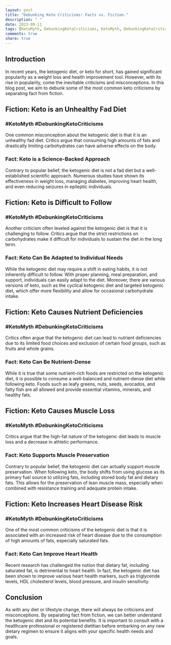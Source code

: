 ```yaml
---
layout: post
title: "Debunking Keto Criticisms: Facts vs. Fiction."
description: " "
date: 2023-09-11
tags: [KetoMyth, DebunkingKetoCriticisms, KetoMyth, DebunkingKetoCriticisms, KetoMyth, DebunkingKetoCriticisms, KetoMyth, DebunkingKetoCriticisms, KetoMyth, DebunkingKetoCriticisms]
comments: true
share: true
---
```


## Introduction

In recent years, the ketogenic diet, or keto for short, has gained significant popularity as a weight loss and health improvement tool. However, with its rise in popularity, come the inevitable criticisms and misconceptions. In this blog post, we aim to debunk some of the most common keto criticisms by separating fact from fiction.

## Fiction: Keto is an Unhealthy Fad Diet

### #KetoMyth #DebunkingKetoCriticisms

One common misconception about the ketogenic diet is that it is an unhealthy fad diet. Critics argue that consuming high amounts of fats and drastically limiting carbohydrates can have adverse effects on the body.

### Fact: Keto is a Science-Backed Approach

Contrary to popular belief, the ketogenic diet is not a fad diet but a well-established scientific approach. Numerous studies have shown its effectiveness in weight loss, managing diabetes, improving heart health, and even reducing seizures in epileptic individuals.

## Fiction: Keto is Difficult to Follow

### #KetoMyth #DebunkingKetoCriticisms

Another criticism often leveled against the ketogenic diet is that it is challenging to follow. Critics argue that the strict restrictions on carbohydrates make it difficult for individuals to sustain the diet in the long term.

### Fact: Keto Can Be Adapted to Individual Needs

While the ketogenic diet may require a shift in eating habits, it is not inherently difficult to follow. With proper planning, meal preparation, and support, individuals can easily adapt to the diet. Moreover, there are various versions of keto, such as the cyclical ketogenic diet and targeted ketogenic diet, which offer more flexibility and allow for occasional carbohydrate intake.

## Fiction: Keto Causes Nutrient Deficiencies

### #KetoMyth #DebunkingKetoCriticisms

Critics often argue that the ketogenic diet can lead to nutrient deficiencies due to its limited food choices and exclusion of certain food groups, such as fruits and whole grains.

### Fact: Keto Can Be Nutrient-Dense

While it is true that some nutrient-rich foods are restricted on the ketogenic diet, it is possible to consume a well-balanced and nutrient-dense diet while following keto. Foods such as leafy greens, nuts, seeds, avocados, and fatty fish are all allowed and provide essential vitamins, minerals, and healthy fats.

## Fiction: Keto Causes Muscle Loss

### #KetoMyth #DebunkingKetoCriticisms

Critics argue that the high-fat nature of the ketogenic diet leads to muscle loss and a decrease in athletic performance.

### Fact: Keto Supports Muscle Preservation

Contrary to popular belief, the ketogenic diet can actually support muscle preservation. When following keto, the body shifts from using glucose as its primary fuel source to utilizing fats, including stored body fat and dietary fats. This allows for the preservation of lean muscle mass, especially when combined with resistance training and adequate protein intake.

## Fiction: Keto Increases Heart Disease Risk

### #KetoMyth #DebunkingKetoCriticisms

One of the most common criticisms of the ketogenic diet is that it is associated with an increased risk of heart disease due to the consumption of high amounts of fats, especially saturated fats.

### Fact: Keto Can Improve Heart Health

Recent research has challenged the notion that dietary fat, including saturated fat, is detrimental to heart health. In fact, the ketogenic diet has been shown to improve various heart health markers, such as triglyceride levels, HDL cholesterol levels, blood pressure, and insulin sensitivity.

## Conclusion

As with any diet or lifestyle change, there will always be criticisms and misconceptions. By separating fact from fiction, we can better understand the ketogenic diet and its potential benefits. It is important to consult with a healthcare professional or registered dietitian before embarking on any new dietary regimen to ensure it aligns with your specific health needs and goals.
